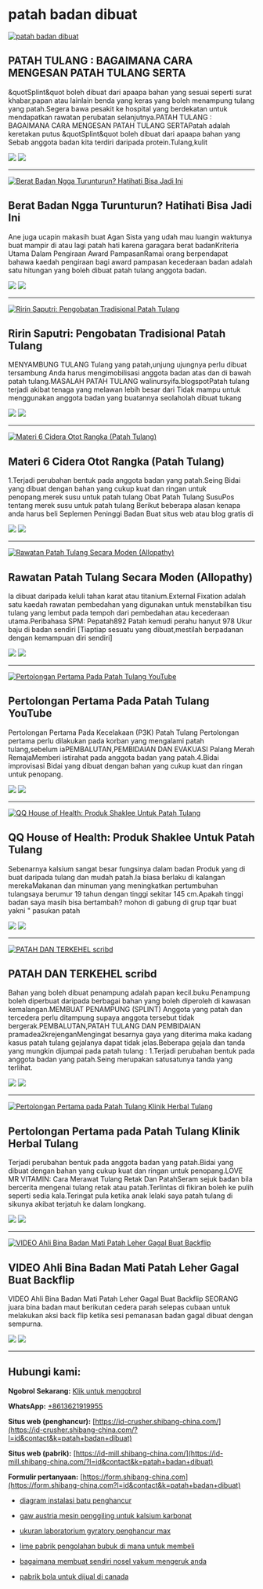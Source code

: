 # patah badan dibuat

<a href="https://swt.shibang-china.com/?l=id&img&k=patah+badan+dibuat" target="_blank">![patah badan dibuat](http://static.shibang-china.com/all-800x300/349.jpg)</a>

## PATAH TULANG : BAGAIMANA CARA MENGESAN PATAH TULANG SERTA
&quotSplint&quot boleh dibuat dari apaapa bahan yang sesuai seperti surat khabar,papan atau lainlain benda yang keras yang boleh menampung tulang yang patah.Segera bawa pesakit ke hospital yang berdekatan untuk mendapatkan rawatan perubatan selanjutnya.PATAH TULANG : BAGAIMANA CARA MENGESAN PATAH TULANG SERTAPatah adalah keretakan putus &quotSplint&quot boleh dibuat dari apaapa bahan yang Sebab anggota badan kita terdiri daripada protein.Tulang,kulit


<a href="https://whatsapp.shibangsoft.com/WhatsApp.php" target="_blank" title="WhatsApp">![](http://static.shibang-china.com/icon/whatsapp.png)</a> <a href="https://swt.shibang-china.com/?l=id&icon&k=patah+badan+dibuat" target="_blank">![](http://static.shibang-china.com/icon/chat-id.png)</a>

---

<a href="https://swt.shibang-china.com/?l=id&img&k=patah+badan+dibuat" target="_blank">![Berat Badan Ngga Turunturun? Hatihati Bisa Jadi Ini](http://static.shibang-china.com/all-800x300/189.jpg)</a>

## Berat Badan Ngga Turunturun? Hatihati Bisa Jadi Ini
Ane juga ucapin makasih buat Agan Sista yang udah mau luangin waktunya buat mampir di atau lagi patah hati karena garagara berat badanKriteria Utama Dalam Pengiraan Award PampasanRamai orang berpendapat bahawa kaedah pengiraan bagi award pampasan kecederaan badan adalah satu hitungan yang boleh dibuat patah tulang anggota badan.


<a href="https://whatsapp.shibangsoft.com/WhatsApp.php" target="_blank" title="WhatsApp">![](http://static.shibang-china.com/icon/whatsapp.png)</a> <a href="https://swt.shibang-china.com/?l=id&icon&k=patah+badan+dibuat" target="_blank">![](http://static.shibang-china.com/icon/chat-id.png)</a>

---

<a href="https://swt.shibang-china.com/?l=id&img&k=patah+badan+dibuat" target="_blank">![Ririn Saputri: Pengobatan Tradisional Patah Tulang](http://static.shibang-china.com/all-800x300/770.jpg)</a>

## Ririn Saputri: Pengobatan Tradisional Patah Tulang
MENYAMBUNG TULANG Tulang yang patah,unjung ujungnya perlu dibuat tersambung Anda harus mengimobilisasi anggota badan atas dan di bawah patah tulang.MASALAH PATAH TULANG walinursyifa.blogspotPatah tulang terjadi akibat tenaga yang melawan lebih besar dari Tidak mampu untuk menggunakan anggota badan yang buatannya seolaholah dibuat tukang


<a href="https://whatsapp.shibangsoft.com/WhatsApp.php" target="_blank" title="WhatsApp">![](http://static.shibang-china.com/icon/whatsapp.png)</a> <a href="https://swt.shibang-china.com/?l=id&icon&k=patah+badan+dibuat" target="_blank">![](http://static.shibang-china.com/icon/chat-id.png)</a>

---

<a href="https://swt.shibang-china.com/?l=id&img&k=patah+badan+dibuat" target="_blank">![Materi 6 Cidera Otot Rangka (Patah Tulang)](http://static.shibang-china.com/all-800x300/465.jpg)</a>

## Materi 6 Cidera Otot Rangka (Patah Tulang)
1.Terjadi perubahan bentuk pada anggota badan yang patah.Seing Bidai yang dibuat dengan bahan yang cukup kuat dan ringan untuk penopang.merek susu untuk patah tulang Obat Patah Tulang SusuPos tentang merek susu untuk patah tulang Berikut beberapa alasan kenapa anda harus beli Seplemen Peninggi Badan Buat situs web atau blog gratis di


<a href="https://whatsapp.shibangsoft.com/WhatsApp.php" target="_blank" title="WhatsApp">![](http://static.shibang-china.com/icon/whatsapp.png)</a> <a href="https://swt.shibang-china.com/?l=id&icon&k=patah+badan+dibuat" target="_blank">![](http://static.shibang-china.com/icon/chat-id.png)</a>

---

<a href="https://swt.shibang-china.com/?l=id&img&k=patah+badan+dibuat" target="_blank">![Rawatan Patah Tulang Secara Moden (Allopathy)](http://static.shibang-china.com/all-800x300/1092.jpg)</a>

## Rawatan Patah Tulang Secara Moden (Allopathy)
Ia dibuat daripada keluli tahan karat atau titanium.External Fixation adalah satu kaedah rawatan pembedahan yang digunakan untuk menstabilkan tisu tulang yang lembut pada tempoh dari pembedahan atau kecederaan utama.Peribahasa SPM: Pepatah892 Patah kemudi perahu hanyut 978 Ukur baju di badan sendiri [Tiaptiap sesuatu yang dibuat,mestilah berpadanan dengan kemampuan diri sendiri]


<a href="https://whatsapp.shibangsoft.com/WhatsApp.php" target="_blank" title="WhatsApp">![](http://static.shibang-china.com/icon/whatsapp.png)</a> <a href="https://swt.shibang-china.com/?l=id&icon&k=patah+badan+dibuat" target="_blank">![](http://static.shibang-china.com/icon/chat-id.png)</a>

---

<a href="https://swt.shibang-china.com/?l=id&img&k=patah+badan+dibuat" target="_blank">![Pertolongan Pertama Pada Patah Tulang YouTube](http://static.shibang-china.com/all-800x300/910.jpg)</a>

## Pertolongan Pertama Pada Patah Tulang YouTube
Pertolongan Pertama Pada Kecelakaan (P3K) Patah Tulang Pertolongan pertama perlu dilakukan pada korban yang mengalami patah tulang,sebelum iaPEMBALUTAN,PEMBIDAIAN DAN EVAKUASI Palang Merah RemajaMemberi istirahat pada anggota badan yang patah.4.Bidai improvisasi Bidai yang dibuat dengan bahan yang cukup kuat dan ringan untuk penopang.


<a href="https://whatsapp.shibangsoft.com/WhatsApp.php" target="_blank" title="WhatsApp">![](http://static.shibang-china.com/icon/whatsapp.png)</a> <a href="https://swt.shibang-china.com/?l=id&icon&k=patah+badan+dibuat" target="_blank">![](http://static.shibang-china.com/icon/chat-id.png)</a>

---

<a href="https://swt.shibang-china.com/?l=id&img&k=patah+badan+dibuat" target="_blank">![QQ House of Health: Produk Shaklee Untuk Patah Tulang](http://static.shibang-china.com/all-800x300/263.jpg)</a>

## QQ House of Health: Produk Shaklee Untuk Patah Tulang
Sebenarnya kalsium sangat besar fungsinya dalam badan Produk yang di buat daripada tulang dan mudah patah.Ia biasa berlaku di kalangan merekaMakanan dan minuman yang meningkatkan pertumbuhan tulangsaya berumur 19 tahun dengan tinggi sekitar 145 cm.Apakah tinggi badan saya masih bisa bertambah? mohon di gabung di grup tqar buat yakni " pasukan patah


<a href="https://whatsapp.shibangsoft.com/WhatsApp.php" target="_blank" title="WhatsApp">![](http://static.shibang-china.com/icon/whatsapp.png)</a> <a href="https://swt.shibang-china.com/?l=id&icon&k=patah+badan+dibuat" target="_blank">![](http://static.shibang-china.com/icon/chat-id.png)</a>

---

<a href="https://swt.shibang-china.com/?l=id&img&k=patah+badan+dibuat" target="_blank">![PATAH DAN TERKEHEL scribd](http://static.shibang-china.com/all-800x300/912.jpg)</a>

## PATAH DAN TERKEHEL scribd
Bahan yang boleh dibuat penampung adalah papan kecil.buku.Penampung boleh diperbuat daripada berbagai bahan yang boleh diperoleh di kawasan kemalangan.MEMBUAT PENAMPUNG (SPLINT) Anggota yang patah dan tercedera perlu ditampung supaya anggota tersebut tidak bergerak.PEMBALUTAN,PATAH TULANG DAN PEMBIDAIAN pramadea2krejenganMengingat besarnya gaya yang diterima maka kadang kasus patah tulang gejalanya dapat tidak jelas.Beberapa gejala dan tanda yang mungkin dijumpai pada patah tulang : 1.Terjadi perubahan bentuk pada anggota badan yang patah.Seing merupakan satusatunya tanda yang terlihat.


<a href="https://whatsapp.shibangsoft.com/WhatsApp.php" target="_blank" title="WhatsApp">![](http://static.shibang-china.com/icon/whatsapp.png)</a> <a href="https://swt.shibang-china.com/?l=id&icon&k=patah+badan+dibuat" target="_blank">![](http://static.shibang-china.com/icon/chat-id.png)</a>

---

<a href="https://swt.shibang-china.com/?l=id&img&k=patah+badan+dibuat" target="_blank">![Pertolongan Pertama pada Patah Tulang Klinik Herbal Tulang](http://static.shibang-china.com/all-800x300/484.jpg)</a>

## Pertolongan Pertama pada Patah Tulang Klinik Herbal Tulang
Terjadi perubahan bentuk pada anggota badan yang patah.Bidai yang dibuat dengan bahan yang cukup kuat dan ringan untuk penopang.LOVE MR VITAMIN: Cara Merawat Tulang Retak Dan PatahSeram sejuk badan bila bercerita mengenai tulang retak atau patah.Terlintas di fikiran boleh ke pulih seperti sedia kala.Teringat pula ketika anak lelaki saya patah tulang di sikunya akibat terjatuh ke dalam longkang.


<a href="https://whatsapp.shibangsoft.com/WhatsApp.php" target="_blank" title="WhatsApp">![](http://static.shibang-china.com/icon/whatsapp.png)</a> <a href="https://swt.shibang-china.com/?l=id&icon&k=patah+badan+dibuat" target="_blank">![](http://static.shibang-china.com/icon/chat-id.png)</a>

---

<a href="https://swt.shibang-china.com/?l=id&img&k=patah+badan+dibuat" target="_blank">![VIDEO Ahli Bina Badan Mati Patah Leher Gagal Buat Backflip](http://static.shibang-china.com/all-800x300/981.jpg)</a>

## VIDEO Ahli Bina Badan Mati Patah Leher Gagal Buat Backflip
VIDEO Ahli Bina Badan Mati Patah Leher Gagal Buat Backflip SEORANG juara bina badan maut berikutan cedera parah selepas cubaan untuk melakukan aksi back flip ketika sesi pemanasan badan gagal dibuat dengan sempurna.

<a href="https://whatsapp.shibangsoft.com/WhatsApp.php" target="_blank" title="WhatsApp">![](http://static.shibang-china.com/icon/whatsapp.png)</a> <a href="https://swt.shibang-china.com/?l=id&icon&k=patah+badan+dibuat" target="_blank">![](http://static.shibang-china.com/icon/chat-id.png)</a>

---
## Hubungi kami:

**Ngobrol Sekarang:** [Klik untuk mengobrol](https://swt.shibang-china.com?l=id&contact&k=patah+badan+dibuat)

**WhatsApp:**  [+8613621919955](https://whatsapp.shibangsoft.com/WhatsApp.php)

**Situs web (penghancur):** [https://id-crusher.shibang-china.com/](https://id-crusher.shibang-china.com/?l=id&contact&k=patah+badan+dibuat)

**Situs web (pabrik):** [https://id-mill.shibang-china.com/](https://id-mill.shibang-china.com/?l=id&contact&k=patah+badan+dibuat)

**Formulir pertanyaan:** [https://form.shibang-china.com](https://form.shibang-china.com?l=id&contact&k=patah+badan+dibuat)

* [diagram instalasi batu penghancur](../31/diagram%20instalasi%20batu%20penghancur.md)

* [gaw austria mesin penggiling untuk kalsium karbonat](../31/gaw%20austria%20mesin%20penggiling%20untuk%20kalsium%20karbonat.md)

* [ukuran laboratorium gyratory penghancur max](../31/ukuran%20laboratorium%20gyratory%20penghancur%20max.md)

* [lime pabrik pengolahan bubuk di mana untuk membeli](../31/lime%20pabrik%20pengolahan%20bubuk%20di%20mana%20untuk%20membeli.md)

* [bagaimana membuat sendiri nosel vakum mengeruk anda](../36/bagaimana%20membuat%20sendiri%20nosel%20vakum%20mengeruk%20anda.md)

* [pabrik bola untuk dijual di canada](../40/pabrik%20bola%20untuk%20dijual%20di%20canada.md)